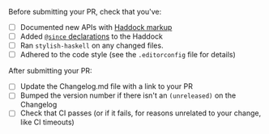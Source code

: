 Before submitting your PR, check that you've:

- [ ] Documented new APIs with [Haddock markup](https://www.haskell.org/haddock/doc/html/index.html)
- [ ] Added [`@since` declarations](http://haskell-haddock.readthedocs.io/en/latest/markup.html#since) to the Haddock
- [ ] Ran `stylish-haskell` on any changed files.
- [ ] Adhered to the code style (see the `.editorconfig` file for details)

After submitting your PR:

- [ ] Update the Changelog.md file with a link to your PR
- [ ] Bumped the version number if there isn't an `(unreleased)` on the Changelog
- [ ] Check that CI passes (or if it fails, for reasons unrelated to your change, like CI timeouts)

<!---Thanks so much for contributing! :)

_If these checkboxes don't apply to your PR, you can delete them_-->
